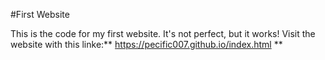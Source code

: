 #First Website

This is the code for my first website. It's not perfect, but it works!
Visit the website with this linke:** https://pecific007.github.io/index.html **
